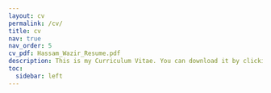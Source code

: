 ```yaml
---
layout: cv
permalink: /cv/
title: cv
nav: true
nav_order: 5
cv_pdf: Hassam_Wazir_Resume.pdf
description: This is my Curriculum Vitae. You can download it by clicking the button on the top right.
toc:
  sidebar: left
---
```

